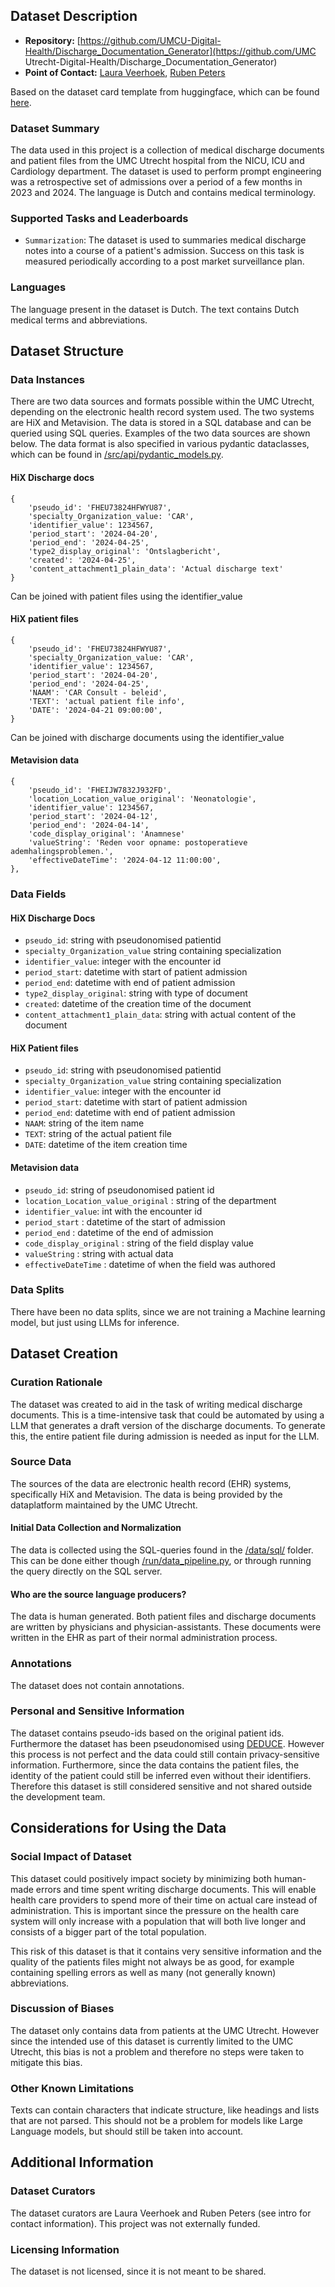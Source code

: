 ## Dataset Description

- **Repository:** [https://github.com/UMCU-Digital-Health/Discharge_Documentation_Generator](https://github.com/UMC Utrecht-Digital-Health/Discharge_Documentation_Generator)
- **Point of Contact:** [Laura Veerhoek](mailto:l.p.veerhoek@umcutrecht.nl), [Ruben Peters](mailto:r.peters-7@umcutrecht.nl)

Based on the dataset card template from huggingface, which can be found [here](https://github.com/huggingface/datasets/blob/main/templates/README_guide.md#table-of-contents).

### Dataset Summary

The data used in this project is a collection of medical discharge documents and patient files from the UMC Utrecht hospital from the NICU, ICU and Cardiology department. The dataset is used to perform prompt engineering was a retrospective set of admissions over a period of a few months in 2023 and 2024. The language is Dutch and contains medical terminology.  

### Supported Tasks and Leaderboards

- `Summarization`: The dataset is used to summaries medical discharge notes into a course of a patient's admission. Success on this task is measured periodically according to a post market surveillance plan.

### Languages

The language present in the dataset is Dutch. The text contains Dutch medical terms and abbreviations.

## Dataset Structure

### Data Instances
There are two data sources and formats possible within the UMC Utrecht, depending on the electronic health record system used. The two systems are HiX and Metavision. The data is stored in a SQL database and can be queried using SQL queries. Examples of the two data sources are shown below. The data format is also specified in various pydantic dataclasses, which can be found in [/src/api/pydantic_models.py](/src/api/pydantic_models.py).

#### HiX Discharge docs
```
{
    'pseudo_id': 'FHEU73824HFWYU87',
    'specialty_Organization_value: 'CAR',
    'identifier_value': 1234567,
    'period_start': '2024-04-20',
    'period_end': '2024-04-25',
    'type2_display_original': 'Ontslagbericht',
    'created': '2024-04-25',
    'content_attachment1_plain_data': 'Actual discharge text'
}
```

Can be joined with patient files using the identifier_value

#### HiX patient files

```
{
    'pseudo_id': 'FHEU73824HFWYU87',
    'specialty_Organization_value: 'CAR',
    'identifier_value': 1234567,
    'period_start': '2024-04-20',
    'period_end': '2024-04-25',
    'NAAM': 'CAR Consult - beleid',
    'TEXT': 'actual patient file info',
    'DATE': '2024-04-21 09:00:00',
}
```

Can be joined with discharge documents using the identifier_value

#### Metavision data

```
{
    'pseudo_id': 'FHEIJW7832J932FD',
    'location_Location_value_original': 'Neonatologie',
    'identifier_value': 1234567,
    'period_start': '2024-04-12',
    'period_end': '2024-04-14',
    'code_display_original': 'Anamnese'
    'valueString': 'Reden voor opname: postoperatieve ademhalingsproblemen.',
    'effectiveDateTime': '2024-04-12 11:00:00',
},
```

### Data Fields

#### HiX Discharge Docs
- `pseudo_id`: string with pseudonomised patientid
- `specialty_Organization_value` string containing specialization
- `identifier_value`: integer with the encounter id
- `period_start`: datetime with start of patient admission
- `period_end`: datetime with end of patient admission
- `type2_display_original`: string with type of document
- `created`: datetime of the creation time of the document
- `content_attachment1_plain_data`: string with actual content of the document

#### HiX Patient files
- `pseudo_id`: string with pseudonomised patientid
- `specialty_Organization_value` string containing specialization
- `identifier_value`: integer with the encounter id
- `period_start`: datetime with start of patient admission
- `period_end`: datetime with end of patient admission
- `NAAM`: string of the item name
- `TEXT`: string of the actual patient file
- `DATE`: datetime of the item creation time

#### Metavision data
- `pseudo_id`: string of pseudonomised patient id
- `location_Location_value_original` : string of the department
- `identifier_value`: int with the encounter id
- `period_start` : datetime of the start of admission
- `period_end` : datetime of the end of admission
- `code_display_original` : string of the field display value
- `valueString` : string with actual data
- `effectiveDateTime` : datetime of when the field was authored

### Data Splits

There have been no data splits, since we are not training a Machine learning model, but just using LLMs for inference.

## Dataset Creation

### Curation Rationale

The dataset was created to aid in the task of writing medical discharge documents. This is a time-intensive task that could be automated by using a LLM that generates a draft version of the discharge documents. To generate this, the entire patient file during admission is needed as input for the LLM.

### Source Data

The sources of the data are electronic health record (EHR) systems, specifically HiX and Metavision. The data is being provided by the dataplatform maintained by the UMC Utrecht.

#### Initial Data Collection and Normalization

The data is collected using the SQL-queries found in the [/data/sql/](/data/sql/) folder. This can be done either though [/run/data_pipeline.py](/run/data_pipeline.py), or through running the query directly on the SQL server.

#### Who are the source language producers?

The data is human generated. Both patient files and discharge documents are written by physicians and physician-assistants. These documents were written in the EHR as part of their normal administration process. 

### Annotations

The dataset does not contain annotations.


### Personal and Sensitive Information

The dataset contains pseudo-ids based on the original patient ids. Furthermore the dataset has been pseudonomised using [DEDUCE](https://github.com/vmenger/deduce).
However this process is not perfect and the data could still contain privacy-sensitive information. Furthermore, since the data contains the patient files, the identity of the patient could still be inferred even without their identifiers. Therefore this dataset is still considered sensitive and not shared outside the development team.

## Considerations for Using the Data

### Social Impact of Dataset

This dataset could positively impact society by minimizing both human-made errors and time spent writing discharge documents. This will enable health care providers to spend more of their time on actual care instead of administration. This is important since the pressure on the health care system will only increase with a population that will both live longer and consists of a bigger part of the total population.

This risk of this dataset is that it contains very sensitive information and the quality of the patients files might not always be as good, for example containing spelling errors as well as many (not generally known) abbreviations.

### Discussion of Biases

The dataset only contains data from patients at the UMC Utrecht. However since the intended use of this dataset is currently limited to the UMC Utrecht, this bias is not a problem and therefore no steps were taken to mitigate this bias.

### Other Known Limitations

Texts can contain characters that indicate structure, like headings and lists that are not parsed. This should not be a problem for models like Large Language models, but should still be taken into account. 

## Additional Information

### Dataset Curators

The dataset curators are Laura Veerhoek and Ruben Peters (see intro for contact information). This project was not externally funded.

### Licensing Information

The dataset is not licensed, since it is not meant to be shared.
